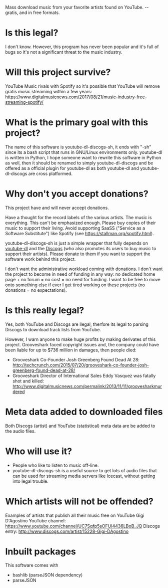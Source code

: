 Mass download music from your favorite artists found on YouTube. -- gratis, and in free formats.

# Is this legal?
I don't know. However, this program has never been popular and it's full of bugs so it's not a significant threat to the music industry.

# Will this project survive?
YouTube Music rivals with Spotify so it's possible that YouTube will remove gratis music streaming within a few years: https://www.digitalmusicnews.com/2017/08/21/music-industry-free-streaming-spotify/

# What is the primary goal with this project?

The name of this software is youtube-dl-discogs-sh, it ends with "-sh" since its a bash script that runs in GNU/Linux environments only. youtube-dl is written in Python, I hope someone want to rewrite this software in Python as well, then it should be renamed to simply youtube-dl-discogs and be offered as a official plugin for youtube-dl as both youtube-dl and youtube-dl-discogs are cross platformed.

# Why don't you accept donations?

This project have and will never accept donations.

Have a thought for the record labels of the various artists. The music is everything. This can't be emphasized enough. Please buy copies of their music to support their living. Avoid supporting SaaSS ("Service as a Software Substitute") like Spotify (see https://stallman.org/spotify.html).

youtube-dl-discogs-sh is just a simple wrapper that fully depends on [youtube-dl](https://github.com/rg3/youtube-dl) and the [Discogs](https://github.com/discogs) (who also promotes its users to buy music to support their artists). Please donate to them if you want to support the software work behind this project.

I don't want the administrative workload coming with donations. I don't want the project to become in need of funding in any way: no dedicated home page + no forum = no cost = no need for funding. I want to be free to move onto something else if ever I get tired working on these projects (no donations = no expectations).

# Is this really legal?

Yes, both YouTube and Discogs are llegal, therfore its legal to parsing Discogs to download track lists from YouTube.

However, I warn anyone to make huge profits by making derivates of this project. Grooveshark faced copyright issues and, the company could have been liable for up to $736 million in damages, then people died:
* Grooveshark Co-Founder Josh Greenberg Found Dead At 28: http://techcrunch.com/2015/07/20/grooveshark-co-founder-josh-greenberg-found-dead-at-28/
* Grooveshark Director of International Sales Eddy Vasquez was fatally shot and killed: http://www.digitalmusicnews.com/permalink/2013/11/11/groovesharkmurdered

# Meta data added to downloaded files
Both Discogs (artist) and YouTube (statistical) meta data are be added to the audio files.

# Who will use it?

* People who like to listen to music off-line.
* youtube-dl-discogs-sh is a useful source to get lots of audio files that can be used for streaming media servers like Icecast, without getting into legal trouble.

# Which artists will not be offended?
Examples of artists that publish all their music free on YouTube
Gigi D'Agostino
  YouTube channel: https://www.youtube.com/channel/UC7Sqfp5sOFUI4436LBoB_JQ
  Discogs entry: http://www.discogs.com/artist/15228-Gigi-DAgostino

# Inbuilt packages

This software comes with
* bashlib (parseJSON dependency)
* parseJSON
